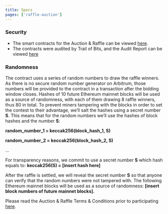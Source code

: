 ```yaml
---
title: Specs
pages: ['raffle-auction']
---
```


### Security

- The smart contracts for the Auction & Raffle can be viewed [here](https://github.com/TrueFiEng/devcon-raffle).
- The contracts were audited by Trail of Bits, and the Audit Report can be viewed [here](https://drive.google.com/file/d/1I3A0Kf-CrPdFRjZaZ8lOvbfN49moyki2/view?usp=sharing)

### Randomness

The contract uses a series of random numbers to draw the raffle winners. As there is no secure random number generator on Arbitrum, those numbers will be provided to the contract in a transaction after the bidding window closes. Hashes of 10 future Ethereum mainnet blocks will be used as a source of randomness, with each of them drawing 8 raffle winners, thus 80 in total. To prevent miners tampering with the blocks in order to set the contest to their advantage, we’ll salt the hashes using a secret number **S**. This means that for the random numbers we’ll use the hashes of block hashes and the number **S**:

**random_number_1 = keccak256(block_hash_1, S)**

**random_number_2 = keccak256(block_hash_2, S)**

…

For transparency reasons, we commit to use a secret number **S** which hash equals to:
**keccak256(S) = [insert hash here]**

After the raffle is settled, we will reveal the secret number **S** so that anyone can verify that the random numbers were not tampered with. The following Ethereum mainnet blocks will be used as a source of randomness: **[insert block numbers of future mainnet blocks].**

Please read the Auction & Raffle Terms & Conditions prior to participating [here](https://docs.google.com/document/d/1pVU-G8mpPD33EwOwE96MTB_4AZrYa2TNWXLSfkOPCJQ/edit?usp=sharing).
